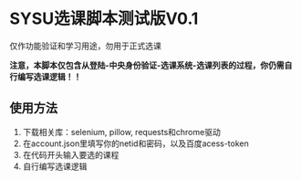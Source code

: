 # SYSU选课脚本测试版V0.1

仅作功能验证和学习用途，勿用于正式选课

**注意，本脚本仅包含从登陆-中央身份验证-选课系统-选课列表的过程，你仍需自行编写选课逻辑！！**

## 使用方法

1. 下载相关库：selenium, pillow, requests和chrome驱动
2. 在account.json里填写你的netid和密码，以及百度acess-token
3. 在代码开头输入要选的课程
4. 自行编写选课逻辑

